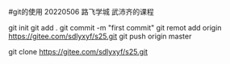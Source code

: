 #git的使用 20220506  路飞学城 武沛齐的课程

git init
git add .
git commit -m "first commit"
git remot add  origin https://gitee.com/sdlyxyf/s25.git
git push origin master

git clone https://gitee.com/sdlyxyf/s25.git  
<!--stackedit_data:
eyJoaXN0b3J5IjpbMTcxMjUzMjEwXX0=
-->